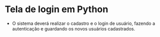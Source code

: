 # Tela de login em Python
- O sistema deverá realizar o cadastro e o login de usuário, fazendo a autenticação e guardando os novos usuários cadastrados.
